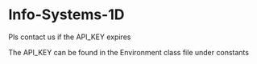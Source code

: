 # Info-Systems-1D

Pls contact us if the API_KEY expires 

The API_KEY can be found in the Environment class file under constants

